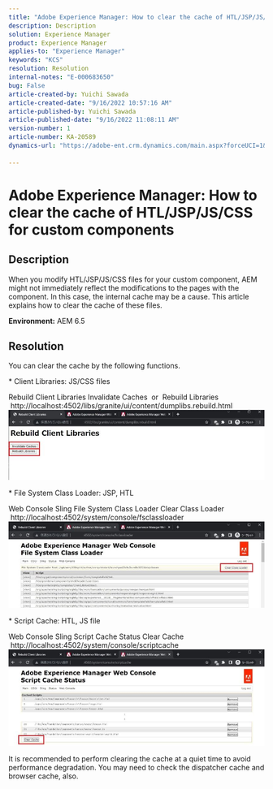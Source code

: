 ```yaml
---
title: "Adobe Experience Manager: How to clear the cache of HTL/JSP/JS/CSS for custom components"
description: Description
solution: Experience Manager
product: Experience Manager
applies-to: "Experience Manager"
keywords: "KCS"
resolution: Resolution
internal-notes: "E-000683650"
bug: False
article-created-by: Yuichi Sawada
article-created-date: "9/16/2022 10:57:16 AM"
article-published-by: Yuichi Sawada
article-published-date: "9/16/2022 11:08:11 AM"
version-number: 1
article-number: KA-20589
dynamics-url: "https://adobe-ent.crm.dynamics.com/main.aspx?forceUCI=1&pagetype=entityrecord&etn=knowledgearticle&id=fd875f50-ae35-ed11-9db1-0022480869de"

---
```

# Adobe Experience Manager: How to clear the cache of HTL/JSP/JS/CSS for custom components

## Description


When you modify HTL/JSP/JS/CSS files for your custom component, AEM might not immediately reflect the modifications to the pages with the component. In this case, the internal cache may be a cause.
 This article explains how to clear the cache of these files.

<b>Environment:</b>
 AEM 6.5


## Resolution


You can clear the cache by the following functions.

\* Client Libraries: JS/CSS files

Rebuild Client Libraries  Invalidate Caches  or  Rebuild Libraries
   http://localhost:4502/libs/granite/ui/content/dumplibs.rebuild.html 
     ![](assets/ed2f2e85-af35-ed11-9db1-0022480869de.png)

\* File System Class Loader: JSP, HTL

Web Console  Sling  File System Class Loader  Clear Class Loader
   http://localhost:4502/system/console/fsclassloader
     ![](assets/2438888b-af35-ed11-9db1-0022480869de.png)

\* Script Cache: HTL, JS file

Web Console  Sling  Script Cache Status  Clear Cache
   http://localhost:4502/system/console/scriptcache
     ![](assets/c97ddd91-af35-ed11-9db1-0022480869de.png)

It is recommended to perform clearing the cache at a quiet time to avoid performance degradation.
You may need to check the dispatcher cache and browser cache, also.
